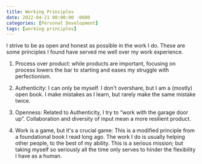 ```yaml
---
title: Working Principles
date: 2022-04-21 00:00:00 -0600
categories: [Personal Development]
tags: [working principles]
---
```


I strive to be as open and honest as possible in the work I do. These are some principles I found have served me well over my work experience.

1. Process over product: while products are important, focusing on process lowers the bar to starting and eases my struggle with perfectionism.

2. Authenticity: I can only be myself. I don't overshare, but I am a (mostly) open book. I make mistakes as I learn, but rarely make the same mistake twice.

3. Openness: Related to Authenticity, I try to “work with the garage door up”. Collaboration and diversity of input mean a more resilient product.

4. Work is a game, but it's a crucial game: This is a modified principle from a foundational book I read long ago. The work I do is usually helping other people, to the best of my ability. This is a serious mission; but taking myself so seriously all the time only serves to hinder the flexibility I have as a human.